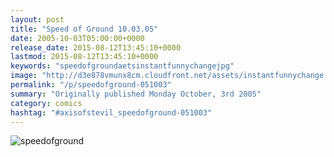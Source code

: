 ```yaml
---
layout: post
title: "Speed of Ground 10.03.05"
date: 2005-10-03T05:00:00+0000
release_date: 2015-08-12T13:45:10+0000
lastmod: 2015-08-12T13:45:10+0000
keywords: "speedofgroundaetsinstantfunnychangejpg"
image: "http://d3e878vmunx8cm.cloudfront.net/assets/instantfunnychange.jpg"
permalink: "/p/speedofground-051003"
summary: "Originally published Monday October, 3rd 2005"
category: comics
hashtag: "#axisofstevil_speedofground-051003"
---
```


![speedofground](http://d3e878vmunx8cm.cloudfront.net/assets/instantfunnychange.jpg)
